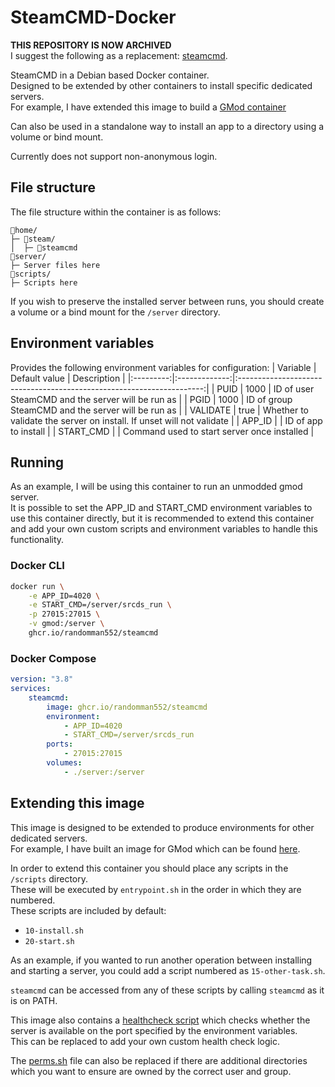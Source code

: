 # SteamCMD-Docker
**THIS REPOSITORY IS NOW ARCHIVED**\
I suggest the following as a replacement: [steamcmd](https://github.com/steamcmd/docker).

SteamCMD in a Debian based Docker container.\
Designed to be extended by other containers to install specific dedicated servers.\
For example, I have extended this image to build a [GMod container](https://github.com/randomman552/GMod-Docker)

Can also be used in a standalone way to install an app to a directory using a volume or bind mount.

Currently does not support non-anonymous login.

## File structure
The file structure within the container is as follows:
```
📁home/
├─ 📁steam/
│  ├─ 📜steamcmd
📁server/
├─ Server files here
📁scripts/
├─ Scripts here
```

If you wish to preserve the installed server between runs, you should create a volume or a bind mount for the `/server` directory.

## Environment variables
Provides the following environment variables for configuration:
| Variable  | Default value | Description                                                           |
|:---------:|:-------------:|:---------------------------------------------------------------------:|
| PUID      | 1000          | ID of user SteamCMD and the server will be run as                     |
| PGID      | 1000          | ID of group SteamCMD and the server will be run as                    |
| VALIDATE  | true          | Whether to validate the server on install. If unset will not validate |
| APP_ID    |               | ID of app to install                                                  |
| START_CMD |               | Command used to start server once installed                           |

## Running
As an example, I will be using this container to run an unmodded gmod server.\
It is possible to set the APP_ID and START_CMD environment variables to use this container directly, but it is recommended to extend this container and add your own custom scripts and environment variables to handle this functionality.
### Docker CLI
```sh
docker run \
    -e APP_ID=4020 \
    -e START_CMD=/server/srcds_run \
    -p 27015:27015 \
    -v gmod:/server \
    ghcr.io/randomman552/steamcmd
```
### Docker Compose
```yml
version: "3.8"
services:
    steamcmd:
        image: ghcr.io/randomman552/steamcmd
        environment:
            - APP_ID=4020
            - START_CMD=/server/srcds_run
        ports:
            - 27015:27015
        volumes:
            - ./server:/server
```

## Extending this image
This image is designed to be extended to produce environments for other dedicated servers.\
For example, I have built an image for GMod which can be found [here](https://github.com/randomman552/GMod-Docker).

In order to extend this container you should place any scripts in the `/scripts` directory.\
These will be executed by `entrypoint.sh` in the order in which they are numbered.\
These scripts are included by default:
- `10-install.sh`
- `20-start.sh`

As an example, if you wanted to run another operation between installing and starting a server, you could add a script numbered as ```15-other-task.sh```.

`steamcmd` can be accessed from any of these scripts by calling `steamcmd` as it is on PATH.

This image also contains a [healthcheck script](health.sh) which checks whether the server is available on the port specified by the environment variables.\
This can be replaced to add your own custom health check logic.

The [perms.sh](perms.sh) file can also be replaced if there are additional directories which you want to ensure are owned by the correct user and group.
